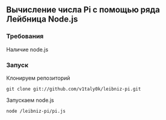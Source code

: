 ## Вычисление числа Pi с помощью ряда Лейбница Node.js
### Требования
Наличие node.js

### Запуск
Клонируем репозиторий
```
git clone git://github.com/v1taly0k/leibniz-pi.git
```

Запускаем node.js
```
node /leibniz-pi/pi.js
```
